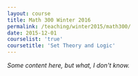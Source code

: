 ```yaml
---
layout: course
title: Math 300 Winter 2016
permalink: /teaching/winter2015/math300/
date: 2015-12-01
courselist: 'true'
coursetitle: 'Set Theory and Logic'
---
```


_Some content here, but what, I don't know._
